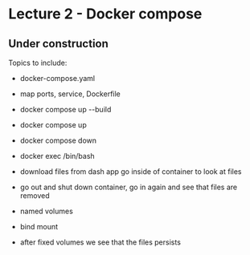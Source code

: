 # Lecture 2 - Docker compose

## Under construction

Topics to include:
- docker-compose.yaml
- map ports, service, Dockerfile
- docker compose up --build 
- docker compose up
- docker compose down
- docker exec <container-name> /bin/bash <!-- from Ubuntu WSL-->

- download files from dash app go inside of container to look at files
- go out and shut down container, go in again and see that files are removed 

- named volumes
- bind mount

- after fixed volumes we see that the files persists 